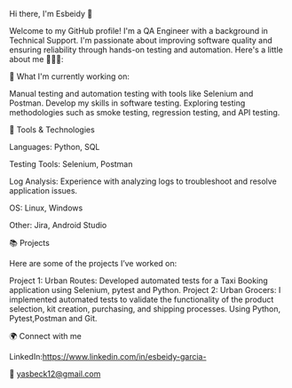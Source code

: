 Hi there, I'm Esbeidy 👋

Welcome to my GitHub profile! I'm a QA Engineer with a background in Technical Support. I'm passionate about improving software quality and ensuring reliability through hands-on testing and automation. Here's a little about me 👩🏻‍💻:

🌱 What I'm currently working on:

Manual testing and automation testing with tools like Selenium and Postman.
Develop my skills in software testing.
Exploring testing methodologies such as smoke testing, regression testing, and API testing.

🔧 Tools & Technologies

Languages: Python, SQL

Testing Tools: Selenium, Postman

Log Analysis: Experience with analyzing logs to troubleshoot and resolve application issues.

OS: Linux, Windows

Other: Jira, Android Studio

📚 Projects

Here are some of the projects I’ve worked on:

Project 1: Urban Routes: Developed automated tests for a Taxi Booking application using Selenium, pytest and Python. Project 2: Urban Grocers: I implemented automated tests to validate the functionality of the product selection, kit creation, purchasing, and shipping processes. Using Python, Pytest,Postman and Git.

🌍 Connect with me

LinkedIn:https://www.linkedin.com/in/esbeidy-garcia-

📧 yasbeck12@gmail.com
